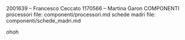 2001639 – Francesco Ceccato
1170566 – Martina Garon
COMPONENTI
processori
file: componenti/processori.md
schede madri
file: componenti/schede_madri.md


ohoh
